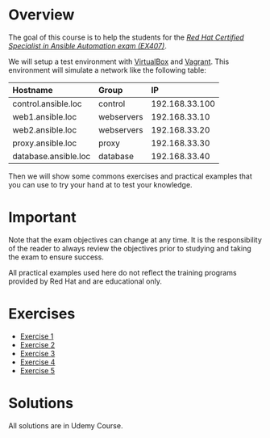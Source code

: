 # Overview

The goal of this course is to help the students for the _[Red Hat Certified Specialist in Ansible Automation exam (EX407)](https://www.redhat.com/en/services/training/ex407-red-hat-certified-specialist-in-ansible-automation-exam)_.

We will setup a test environment with [VirtualBox](https://www.virtualbox.org/) and [Vagrant](https://www.vagrantup.com/). This environment will simulate a  network like the following table:

| Hostname | Group | IP |
|:---------|:------|:---|
| control.ansible.loc | control | 192.168.33.100 |
| web1.ansible.loc | webservers | 192.168.33.10 |
| web2.ansible.loc | webservers | 192.168.33.20 |
| proxy.ansible.loc | proxy | 192.168.33.30 |
| database.ansible.loc | database | 192.168.33.40 |

Then we will show some commons exercises and practical examples that you can use to try your hand at to test your knowledge.


# Important

Note that the exam objectives can change at any time. It is the responsibility of the reader to always review the objectives prior to studying and taking the exam to ensure success.

All practical examples used here do not reflect the training programs provided by Red Hat and are educational only.


# Exercises

 - [Exercise 1](./Exercise_1.md)
 - [Exercise 2](./Exercise_2.md)
 - [Exercise 3](./Exercise_3.md)
 - [Exercise 4](./Exercise_4.md)
 - [Exercise 5](./Exercise_5.md)


# Solutions

All solutions are in Udemy Course.
